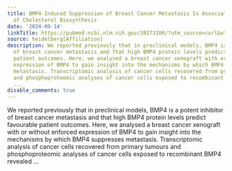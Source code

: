 ```yaml
---
title: BMP4-Induced Suppression of Breast Cancer Metastasis Is Associated with Inhibition
  of Cholesterol Biosynthesis
date: '2024-09-14'
linkTitle: https://pubmed.ncbi.nlm.nih.gov/39273106/?utm_source=curl&utm_medium=rss&utm_campaign=pubmed-2&utm_content=1FakS-2QOkCT8HsMOQP1bCRQ4YzyumYOmxmF0moLsQ3dFB1E9V&fc=20220326224207&ff=20240914193229&v=2.18.0.post9+e462414
source: heidelberg[Affiliation]
description: We reported previously that in preclinical models, BMP4 is a potent inhibitor
  of breast cancer metastasis and that high BMP4 protein levels predict favourable
  patient outcomes. Here, we analysed a breast cancer xenograft with or without enforced
  expression of BMP4 to gain insight into the mechanisms by which BMP4 suppresses
  metastasis. Transcriptomic analysis of cancer cells recovered from primary tumours
  and phosphoproteomic analyses of cancer cells exposed to recombinant BMP4 revealed
  ...
disable_comments: true
---
```

We reported previously that in preclinical models, BMP4 is a potent inhibitor of breast cancer metastasis and that high BMP4 protein levels predict favourable patient outcomes. Here, we analysed a breast cancer xenograft with or without enforced expression of BMP4 to gain insight into the mechanisms by which BMP4 suppresses metastasis. Transcriptomic analysis of cancer cells recovered from primary tumours and phosphoproteomic analyses of cancer cells exposed to recombinant BMP4 revealed ...